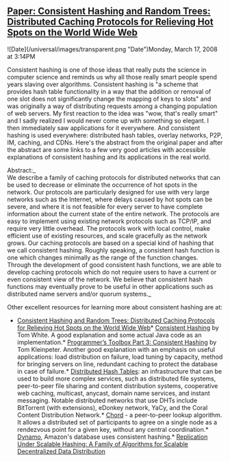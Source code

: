 ## [Paper: Consistent Hashing and Random Trees: Distributed Caching Protocols for Relieving Hot Spots on the World Wide Web](/blog/2008/3/17/paper-consistent-hashing-and-random-trees-distributed-cachin.html)

<div class="journal-entry-tag journal-entry-tag-post-title"><span class="posted-on">![Date](/universal/images/transparent.png "Date")Monday, March 17, 2008 at 3:14PM</span></div>

<div class="body">

Consistent hashing is one of those ideas that really puts the science in computer science and reminds us why all those really smart people spend years slaving over algorithms. Consistent hashing is "a scheme that provides hash table functionality in a way that the addition or removal of one slot does not significantly change the mapping of keys to slots" and was originally a way of distributing requests among a changing population of web servers. My first reaction to the idea was "wow, that's really smart" and I sadly realized I would never come up with something so elegant. I then immediately saw applications for it everywhere. And consistent hashing is used everywhere: distributed hash tables, overlay networks, P2P, IM, caching, and CDNs. Here's the abstract from the original paper and after the abstract are some links to a few very good articles with accessible explanations of consistent hashing and its applications in the real world.

Abstract:_  
We describe a family of caching protocols for distributed networks that can be used to decrease or eliminate the occurrence of hot spots in the network. Our protocols are particularly designed for use with very large networks such as the Internet, where delays caused by hot spots can be severe, and where it is not feasible for every server to have complete information about the current state of the entire network. The protocols are easy to implement using existing network protocols such as TCP/IP, and require very little overhead. The protocols work with local control, make efficient use of existing resources, and scale gracefully as the network grows. Our caching protocols are based on a special kind of hashing that we call consistent hashing. Roughly speaking, a consistent hash function is one which changes minimally as the range of the function changes. Through the development of good consistent hash functions, we are able to develop caching protocols which do not require users to have a current or even consistent view of the network. We believe that consistent hash functions may eventually prove to be useful in other applications such as distributed name servers and/or quorum systems._  

Other excellent resources for learning more about consistent hashing are at:  

*   [Consistent Hashing and Random Trees: Distributed Caching Protocols for Relieving Hot Spots on the World Wide Web](http://citeseer.ist.psu.edu/karger97consistent.html)*   [Consistent Hashing](http://www.lexemetech.com/2007/11/consistent-hashing.html) by Tom White. A good explanation and some actual Java code as an implementation.*   [Programmer’s Toolbox Part 3: Consistent Hashing](http://www.spiteful.com/2008/03/17/programmers-toolbox-part-3-consistent-hashing/) by Tom Kleinpeter. Another good explanation with an emphasis on useful applications: load distribution on failure, load tuning by capacity, method for bringing servers on line, redundant caching to protect the database in case of failure.*   [Distributed Hash Tables](http://en.wikipedia.org/wiki/Distributed_hash_table): an infrastructure that can be used to build more complex services, such as distributed file systems, peer-to-peer file sharing and content distribution systems, cooperative web caching, multicast, anycast, domain name services, and instant messaging. Notable distributed networks that use DHTs include BitTorrent (with extensions), eDonkey network, YaCy, and the Coral Content Distribution Network.*   [Chord](http://pdos.csail.mit.edu/chord/faq.html) - a peer-to-peer lookup algorithm. It allows a distributed set of participants to agree on a single node as a rendezvous point for a given key, without any central coordination.*   [Dynamo](http://highscalability.com/paper-dynamo-amazon-s-highly-available-key-value-store), Amazon's database uses consistent hashing.*   [Replication Under Scalable Hashing: A Family of Algorithms for Scalable Decentralized Data Distribution](http://www.ssrc.ucsc.edu/Papers/honicky-ipdps04.pdf)</div>